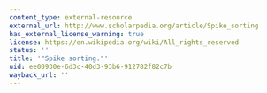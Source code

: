 ```yaml
---
content_type: external-resource
external_url: http://www.scholarpedia.org/article/Spike_sorting
has_external_license_warning: true
license: https://en.wikipedia.org/wiki/All_rights_reserved
status: ''
title: '"Spike sorting."'
uid: ee00930e-6d3c-40d3-93b6-912782f82c7b
wayback_url: ''
---
```

